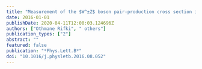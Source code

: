 ```yaml
---
title: "Measurement of the $W^±Z$ boson pair-production cross section in $pp$ collisions at $sqrts=13$ TeV with the ATLAS Detector"
date: 2016-01-01
publishDate: 2020-04-11T12:00:03.124696Z
authors: ["Othmane Rifki", " others"]
publication_types: ["2"]
abstract: ""
featured: false
publication: "*Phys.Lett.B*"
doi: "10.1016/j.physletb.2016.08.052"
---
```


